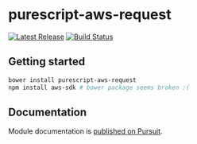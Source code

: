 # purescript-aws-request

[![Latest Release](https://pursuit.purescript.org/packages/purescript-aws-request/badge)](https://pursuit.purescript.org/packages/purescript-aws-request)
[![Build Status](https://app.wercker.com/status/5909b9e96d1080804b17a28f72f87b6b/s/master)](https://app.wercker.com/project/byKey/5909b9e96d1080804b17a28f72f87b6b)

## Getting started

```sh
bower install purescript-aws-request
npm install aws-sdk # bower package seems broken :(
```

## Documentation

Module documentation is [published on Pursuit](http://pursuit.purescript.org/packages/purescript-aws-request).
